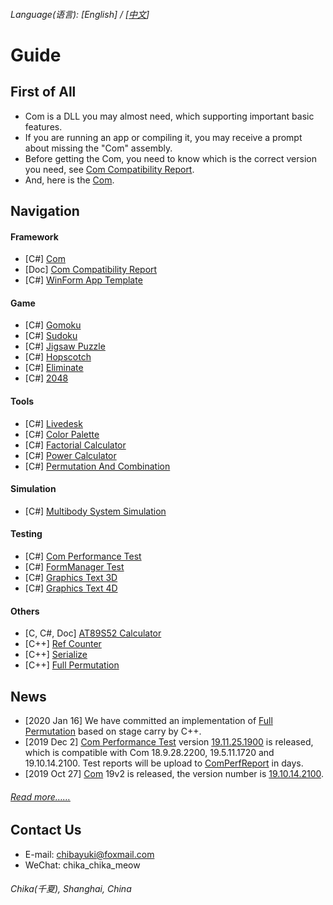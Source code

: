 ###### Language\(语言\): \[English\] / \[[中文](README.md)\]

# Guide

## First of All
* Com is a DLL you may almost need, which supporting important basic features.
* If you are running an app or compiling it, you may receive a prompt about missing the "Com" assembly.
* Before getting the Com, you need to know which is the correct version you need, see [Com Compatibility Report](https://github.com/chibayuki/ComCmptReport).
* And, here is the [Com](https://github.com/chibayuki/Com).

## Navigation
#### Framework
* \[C#\] [Com](https://github.com/chibayuki/Com)
* \[Doc\] [Com Compatibility Report](https://github.com/chibayuki/ComCmptReport)
* \[C#\] [WinForm App Template](https://github.com/chibayuki/WinFormAppTemplate)

#### Game
* \[C#\] [Gomoku](https://github.com/chibayuki/Gomoku)
* \[C#\] [Sudoku](https://github.com/chibayuki/Sudoku)
* \[C#\] [Jigsaw Puzzle](https://github.com/chibayuki/JigsawPuzzle)
* \[C#\] [Hopscotch](https://github.com/chibayuki/Hopscotch)
* \[C#\] [Eliminate](https://github.com/chibayuki/Eliminate)
* \[C#\] [2048](https://github.com/chibayuki/2048)

#### Tools
* \[C#\] [Livedesk](https://github.com/chibayuki/Livedesk)
* \[C#\] [Color Palette](https://github.com/chibayuki/ColorPalette)
* \[C#\] [Factorial Calculator](https://github.com/chibayuki/FactorialCalculator)
* \[C#\] [Power Calculator](https://github.com/chibayuki/PowerCalculator)
* \[C#\] [Permutation And Combination](https://github.com/chibayuki/PermutationAndCombination)

#### Simulation
* \[C#\] [Multibody System Simulation](https://github.com/chibayuki/MultibodySystemSimulation)

#### Testing
* \[C#\] [Com Performance Test](https://github.com/chibayuki/ComPerfTest)
* \[C#\] [FormManager Test](https://github.com/chibayuki/FormManagerTest)
* \[C#\] [Graphics Text 3D](https://github.com/chibayuki/GraphicsText3D)
* \[C#\] [Graphics Text 4D](https://github.com/chibayuki/GraphicsText4D)

#### Others
* \[C, C#, Doc\] [AT89S52 Calculator](https://github.com/chibayuki/AT89S52Calculator)
* \[C++\] [Ref Counter](https://github.com/chibayuki/RefCounter)
* \[C++\] [Serialize](https://github.com/chibayuki/Serialize)
* \[C++\] [Full Permutation](https://github.com/chibayuki/FullPermutation)

## News
* \[2020 Jan 16\] We have committed an implementation of [Full Permutation](https://github.com/chibayuki/FullPermutation) based on stage carry by C++.
* \[2019 Dec 2\] [Com Performance Test](https://github.com/chibayuki/ComPerfTest) version [19.11.25.1900](https://github.com/chibayuki/ComPerfTest/releases/tag/19.11.25.1900) is released, which is compatible with Com 18.9.28.2200, 19.5.11.1720 and 19.10.14.2100. Test reports will be upload to [ComPerfReport](https://github.com/chibayuki/ComPerfReport) in days.
* \[2019 Oct 27\] [Com](https://github.com/chibayuki/Com) 19v2 is released, the version number is [19.10.14.2100](https://github.com/chibayuki/Com/releases/tag/19.10.14.2100).
###### [Read more……](News_1033.md)

## Contact Us
* E-mail: chibayuki@foxmail.com
* WeChat: chika_chika_meow
###### Chika(千夏), Shanghai, China
